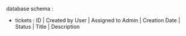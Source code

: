 database schema :

- tickets : 
  ID | Created by User | Assigned to Admin | Creation Date | Status | Title |  Description
